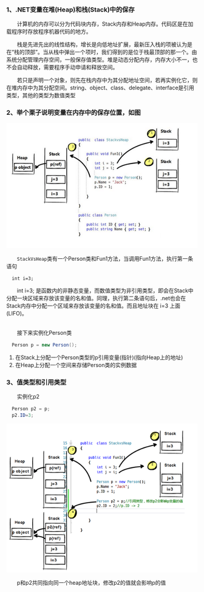 ### 1、.NET变量在堆(Heap)和栈(Stack)中的保存
&emsp;&emsp;计算机的内存可以分为代码块内存，Stack内存和Heap内存。代码区是在加载程序时存放程序机器代码的地方。

&emsp;&emsp;栈是先进先出的线性结构，增长是向低地址扩展，最新压入栈的项被认为是在“栈的顶部”。当从栈中弹出一个项时，我们得到的是位于栈最顶部的那一个。由系统分配管理内存空间，一般保存值类型。堆是动态分配内存，内存大小不一，也不会自动释放，需要程序手动申请和释放空间。

&emsp;&emsp;若只是声明一个对象，则先在栈内存中为其分配地址空间，若再实例化它，则在堆内存中为其分配空间。string、object、class、delegate、interface是引用类型，其他的类型为数值类型

### 2、举个栗子说明变量在内存中的保存位置，如图
![堆栈](rnak0s5z.png)


&emsp;&emsp;`StackVsHeap`类有一个Person类和Fun1方法，当调用Fun1方法，执行第一条语句
  
```Csharp
  int i=3;
```
&emsp;&emsp;int i=3; 是函数内的非静态变量，而数值类型为非引用类型，即会在Stack中分配一块区域来存放该变量的名和值。同理，执行第二条语句后，.net也会在Stack内存中分配一个区域来存放该变量的名和值。而且地址块在 i=3 上面(LIFO)。<br><br>

&emsp;&emsp;接下来实例化Person类
```csharp
  Person p = new Person();
```
  1. 在Stack上分配一个Person类型的p引用变量(指针)(指向Heap上的地址)
  2. 在Heap上分配一个空间来存储Person类的实例数据

### 3、值类型和引用类型
&emsp;&emsp;实例化p2

```csharp
  Person p2 = p;
  p2.ID=3;
```
![引用类型](sd3an2uk.png)


&emsp;&emsp;p和p2共同指向同一个heap地址块，修改p2的值就会影响p的值
